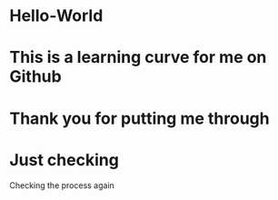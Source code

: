# Hello-World
# This is a learning curve for me on Github
# Thank you for putting me through
# Just checking
Checking the process again
